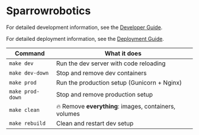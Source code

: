 # Sparrowrobotics

For detailed development information, see the [Developer Guide](developer_guide.md).

For detailed deployment information, see the [Deployment Guide](deployment_guide.md).


| Command          | What it does                                          |
|------------------|-------------------------------------------------------|
| `make dev`       | Run the dev server with code reloading                |
| `make dev-down`  | Stop and remove dev containers                        |
| `make prod`      | Run the production setup (Gunicorn + Nginx)           |
| `make prod-down` | Stop and remove production setup                      |
| `make clean`     | 🔥 Remove **everything**: images, containers, volumes |
| `make rebuild`   | Clean and restart dev setup                           |